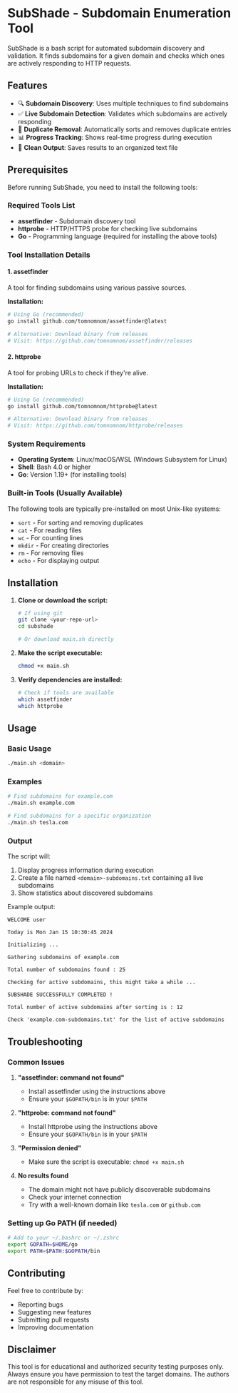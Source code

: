 # SubShade - Subdomain Enumeration Tool

SubShade is a bash script for automated subdomain discovery and validation. It finds subdomains for a given domain and checks which ones are actively responding to HTTP requests.

## Features

- 🔍 **Subdomain Discovery**: Uses multiple techniques to find subdomains
- ✅ **Live Subdomain Detection**: Validates which subdomains are actively responding
- 🧹 **Duplicate Removal**: Automatically sorts and removes duplicate entries
- 📊 **Progress Tracking**: Shows real-time progress during execution
- 📁 **Clean Output**: Saves results to an organized text file

## Prerequisites

Before running SubShade, you need to install the following tools:

### Required Tools List
- **assetfinder** - Subdomain discovery tool
- **httprobe** - HTTP/HTTPS probe for checking live subdomains
- **Go** - Programming language (required for installing the above tools)

### Tool Installation Details

#### 1. assetfinder
A tool for finding subdomains using various passive sources.

**Installation:**
```bash
# Using Go (recommended)
go install github.com/tomnomnom/assetfinder@latest

# Alternative: Download binary from releases
# Visit: https://github.com/tomnomnom/assetfinder/releases
```

#### 2. httprobe
A tool for probing URLs to check if they're alive.

**Installation:**
```bash
# Using Go (recommended)
go install github.com/tomnomnom/httprobe@latest

# Alternative: Download binary from releases
# Visit: https://github.com/tomnomnom/httprobe/releases
```

### System Requirements

- **Operating System**: Linux/macOS/WSL (Windows Subsystem for Linux)
- **Shell**: Bash 4.0 or higher
- **Go**: Version 1.19+ (for installing tools)

### Built-in Tools (Usually Available)
The following tools are typically pre-installed on most Unix-like systems:
- `sort` - For sorting and removing duplicates
- `cat` - For reading files
- `wc` - For counting lines
- `mkdir` - For creating directories
- `rm` - For removing files
- `echo` - For displaying output

## Installation

1. **Clone or download the script:**
   ```bash
   # If using git
   git clone <your-repo-url>
   cd subshade
   
   # Or download main.sh directly
   ```

2. **Make the script executable:**
   ```bash
   chmod +x main.sh
   ```

3. **Verify dependencies are installed:**
   ```bash
   # Check if tools are available
   which assetfinder
   which httprobe
   ```

## Usage

### Basic Usage
```bash
./main.sh <domain>
```

### Examples
```bash
# Find subdomains for example.com
./main.sh example.com

# Find subdomains for a specific organization
./main.sh tesla.com
```

### Output
The script will:
1. Display progress information during execution
2. Create a file named `<domain>-subdomains.txt` containing all live subdomains
3. Show statistics about discovered subdomains

Example output:
```
WELCOME user

Today is Mon Jan 15 10:30:45 2024

Initializing ...

Gathering subdomains of example.com

Total number of subdomains found : 25

Checking for active subdomains, this might take a while ...

SUBSHADE SUCCESSFULLY COMPLETED !

Total number of active subdomains after sorting is : 12

Check 'example.com-subdomains.txt' for the list of active subdomains
```

## Troubleshooting

### Common Issues

1. **"assetfinder: command not found"**
   - Install assetfinder using the instructions above
   - Ensure your `$GOPATH/bin` is in your `$PATH`

2. **"httprobe: command not found"**
   - Install httprobe using the instructions above
   - Ensure your `$GOPATH/bin` is in your `$PATH`

3. **"Permission denied"**
   - Make sure the script is executable: `chmod +x main.sh`

4. **No results found**
   - The domain might not have publicly discoverable subdomains
   - Check your internet connection
   - Try with a well-known domain like `tesla.com` or `github.com`

### Setting up Go PATH (if needed)
```bash
# Add to your ~/.bashrc or ~/.zshrc
export GOPATH=$HOME/go
export PATH=$PATH:$GOPATH/bin
```

## Contributing

Feel free to contribute by:
- Reporting bugs
- Suggesting new features
- Submitting pull requests
- Improving documentation

## Disclaimer

This tool is for educational and authorized security testing purposes only. Always ensure you have permission to test the target domains. The authors are not responsible for any misuse of this tool. 